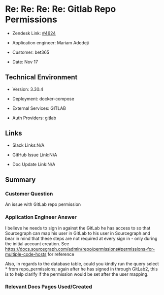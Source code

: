 

# Re: Re: Re: Re: Gitlab Repo Permissions <!-- Ticket Title  Hint: include keywords to make it searchable -->



- Zendesk Link: [#4624](https://sourcegraph.zendesk.com/agent/tickets/4624)

- Application engineer: Mariam Adedeji

- Customer: bet365 <!-- Redact if this contains personally identifying information -->

- Date: Nov 17


<!-- Data populated from integration, speak to Ben Gordon or Michael Bali if not working -->

<!-- During Internal team trial, fill missing data manually (we are waiting for all data to sync) -->



## Technical Environment

- Version: 3.30.4​

- Deployment: docker-compose

- External Services: GITLAB

- Auth Providers: gitlab





## Links
<!-- Data for application engineer manual entry -->
- Slack Links:N/A

- GitHub Issue Link:N/A

- Doc Update Link:N/A



## Summary

### Customer Question

An issue with GitLab repo permission


### Application Engineer Answer


I believe he needs to sign in against the GitLab he has access to so that Sourcegraph can map his user in GitLab to his user in Sourcegraph and bear in mind that these steps are not required at every sign in - only during the initial account creation. See https://docs.sourcegraph.com/admin/repo/permissions#permissions-for-multiple-code-hosts for reference

Also, in regards to the database table, could you kindly run the query select * from repo_permissions; again after he has signed in through GitLab2, this is to help clarify if the permission would be set after the user mapping.



### Relevant Docs Pages Used/Created


